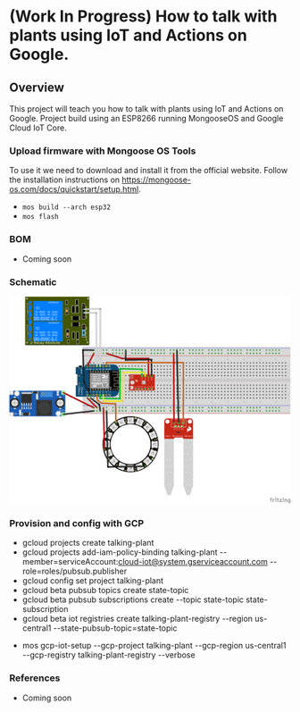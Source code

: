 # (Work In Progress) How to talk with plants using IoT and Actions on Google.

## Overview

This project will teach you how to talk with plants using IoT and Actions on Google. Project build using an ESP8266 running MongooseOS and Google Cloud IoT Core.

### Upload firmware with Mongoose OS Tools

To use it we need to download and install it from the official website. Follow the installation instructions on https://mongoose-os.com/docs/quickstart/setup.html.

* `mos build --arch esp32`
* `mos flash`

### BOM

* Coming soon

### Schematic

![schematic](https://raw.githubusercontent.com/alvarowolfx/talking-plant-aog/master/schematic/TalkingPlant.png)

### Provision and config with GCP

* gcloud projects create talking-plant
* gcloud projects add-iam-policy-binding talking-plant --member=serviceAccount:cloud-iot@system.gserviceaccount.com --role=roles/pubsub.publisher
* gcloud config set project talking-plant
* gcloud beta pubsub topics create state-topic
* gcloud beta pubsub subscriptions create --topic state-topic state-subscription
* gcloud beta iot registries create talking-plant-registry --region us-central1 --state-pubsub-topic=state-topic

- mos gcp-iot-setup --gcp-project talking-plant --gcp-region us-central1 --gcp-registry talking-plant-registry --verbose

### References

* Coming soon
